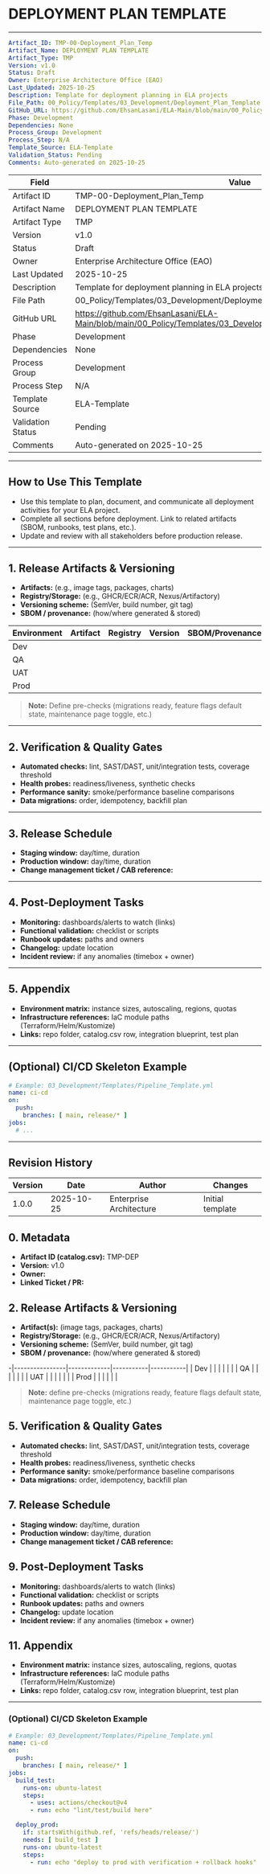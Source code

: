 
# DEPLOYMENT PLAN TEMPLATE

---
```yaml
Artifact_ID: TMP-00-Deployment_Plan_Temp
Artifact_Name: DEPLOYMENT PLAN TEMPLATE
Artifact_Type: TMP
Version: v1.0
Status: Draft
Owner: Enterprise Architecture Office (EAO)
Last_Updated: 2025-10-25
Description: Template for deployment planning in ELA projects
File_Path: 00_Policy/Templates/03_Development/Deployment_Plan_Template.md
GitHub_URL: https://github.com/EhsanLasani/ELA-Main/blob/main/00_Policy/Templates/03_Development/Deployment_Plan_Template.md
Phase: Development
Dependencies: None
Process_Group: Development
Process_Step: N/A
Template_Source: ELA-Template
Validation_Status: Pending
Comments: Auto-generated on 2025-10-25
```

| **Field**         | **Value**                                                                 |
|-------------------|---------------------------------------------------------------------------|
| Artifact ID       | TMP-00-Deployment_Plan_Temp                                               |
| Artifact Name     | DEPLOYMENT PLAN TEMPLATE                                                  |
| Artifact Type     | TMP                                                                       |
| Version           | v1.0                                                                      |
| Status            | Draft                                                                     |
| Owner             | Enterprise Architecture Office (EAO)                                      |
| Last Updated      | 2025-10-25                                                                |
| Description       | Template for deployment planning in ELA projects                          |
| File Path         | 00_Policy/Templates/03_Development/Deployment_Plan_Template.md             |
| GitHub URL        | https://github.com/EhsanLasani/ELA-Main/blob/main/00_Policy/Templates/03_Development/Deployment_Plan_Template.md |
| Phase             | Development                                                               |
| Dependencies      | None                                                                      |
| Process Group     | Development                                                               |
| Process Step      | N/A                                                                       |
| Template Source   | ELA-Template                                                              |
| Validation Status | Pending                                                                   |
| Comments          | Auto-generated on 2025-10-25                                              |

---

## How to Use This Template
- Use this template to plan, document, and communicate all deployment activities for your ELA project.
- Complete all sections before deployment. Link to related artifacts (SBOM, runbooks, test plans, etc.).
- Update and review with all stakeholders before production release.

---

## 1. Release Artifacts & Versioning
- **Artifacts:** (e.g., image tags, packages, charts)
- **Registry/Storage:** (e.g., GHCR/ECR/ACR, Nexus/Artifactory)
- **Versioning scheme:** (SemVer, build number, git tag)
- **SBOM / provenance:** (how/where generated & stored)

| Environment | Artifact | Registry | Version | SBOM/Provenance | Notes |
|-------------|---------|----------|---------|----------------|-------|
| Dev         |         |          |         |                |       |
| QA          |         |          |         |                |       |
| UAT         |         |          |         |                |       |
| Prod        |         |          |         |                |       |

> **Note:** Define pre-checks (migrations ready, feature flags default state, maintenance page toggle, etc.)

---

## 2. Verification & Quality Gates
- **Automated checks:** lint, SAST/DAST, unit/integration tests, coverage threshold
- **Health probes:** readiness/liveness, synthetic checks
- **Performance sanity:** smoke/performance baseline comparisons
- **Data migrations:** order, idempotency, backfill plan

---

## 3. Release Schedule
- **Staging window:** day/time, duration
- **Production window:** day/time, duration
- **Change management ticket / CAB reference:**

---

## 4. Post-Deployment Tasks
- **Monitoring:** dashboards/alerts to watch (links)
- **Functional validation:** checklist or scripts
- **Runbook updates:** paths and owners
- **Changelog:** update location
- **Incident review:** if any anomalies (timebox + owner)

---

## 5. Appendix
- **Environment matrix:** instance sizes, autoscaling, regions, quotas
- **Infrastructure references:** IaC module paths (Terraform/Helm/Kustomize)
- **Links:** repo folder, catalog.csv row, integration blueprint, test plan

---

## (Optional) CI/CD Skeleton Example
```yaml
# Example: 03_Development/Templates/Pipeline_Template.yml
name: ci-cd
on:
  push:
    branches: [ main, release/* ]
jobs:
  # ...
```

---

## Revision History
| Version | Date       | Author                  | Changes         |
|---------|------------|-------------------------|-----------------|
| 1.0.0   | 2025-10-25 | Enterprise Architecture | Initial template|

## 0. Metadata
- **Artifact ID (catalog.csv):** TMP-DEP  
- **Version:** v1.0  
- **Owner:**  
- **Linked Ticket / PR:**  

## 2. Release Artifacts & Versioning
- **Artifact(s):** (image tags, packages, charts)
- **Registry/Storage:** (e.g., GHCR/ECR/ACR, Nexus/Artifactory)
- **Versioning scheme:** (SemVer, build number, git tag)
- **SBOM / provenance:** (how/where generated & stored)

-|----------------|-------------|-----------|-----------|
| Dev    |          |                |             |           |           |
| QA     |          |                |             |           |           |
| UAT    |          |                |             |           |           |
| Prod   |          |                |             |           |           |

> **Note:** define pre-checks (migrations ready, feature flags default state, maintenance page toggle, etc.)

## 5. Verification & Quality Gates
- **Automated checks:** lint, SAST/DAST, unit/integration tests, coverage threshold
- **Health probes:** readiness/liveness, synthetic checks
- **Performance sanity:** smoke/performance baseline comparisons
- **Data migrations:** order, idempotency, backfill plan

## 7. Release Schedule
- **Staging window:** day/time, duration  
- **Production window:** day/time, duration  
- **Change management ticket / CAB reference:**  

## 9. Post-Deployment Tasks
- **Monitoring:** dashboards/alerts to watch (links)  
- **Functional validation:** checklist or scripts  
- **Runbook updates:** paths and owners  
- **Changelog:** update location  
- **Incident review:** if any anomalies (timebox + owner)

## 11. Appendix
- **Environment matrix:** instance sizes, autoscaling, regions, quotas  
- **Infrastructure references:** IaC module paths (Terraform/Helm/Kustomize)  
- **Links:** repo folder, catalog.csv row, integration blueprint, test plan  

---

### (Optional) CI/CD Skeleton Example
```yaml
# Example: 03_Development/Templates/Pipeline_Template.yml
name: ci-cd
on:
  push:
    branches: [ main, release/* ]
jobs:
  build_test:
    runs-on: ubuntu-latest
    steps:
      - uses: actions/checkout@v4
      - run: echo "lint/test/build here"

  deploy_prod:
    if: startsWith(github.ref, 'refs/heads/release/')
    needs: [ build_test ]
    runs-on: ubuntu-latest
    steps:
      - run: echo "deploy to prod with verification + rollback hooks"
